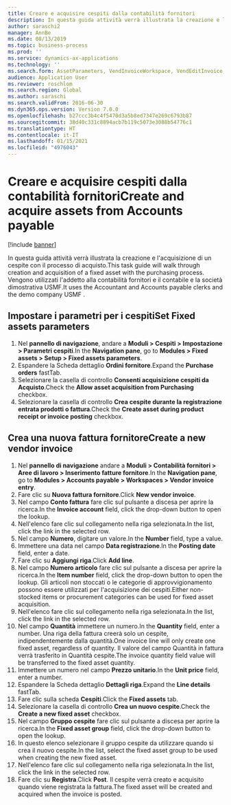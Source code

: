 ```yaml
---
title: Creare e acquisire cespiti dalla contabilità fornitori
description: In questa guida attività verrà illustrata la creazione e l'acquisizione di un cespite con il processo di acquisto.
author: saraschi2
manager: AnnBe
ms.date: 08/13/2019
ms.topic: business-process
ms.prod: ''
ms.service: dynamics-ax-applications
ms.technology: ''
ms.search.form: AssetParameters, VendInvoiceWorkspace, VendEditInvoice, VendTableLookup, InventItemIdLookupSimple, AssetTable
audience: Application User
ms.reviewer: roschlom
ms.search.region: Global
ms.author: saraschi
ms.search.validFrom: 2016-06-30
ms.dyn365.ops.version: Version 7.0.0
ms.openlocfilehash: b27ccc3b4c4f5470d3a5b8ed7347e269c6793b87
ms.sourcegitcommit: 38d40c331c8894acb7b119c5073e3088b54776c1
ms.translationtype: HT
ms.contentlocale: it-IT
ms.lasthandoff: 01/15/2021
ms.locfileid: "4976043"
---
```

# <a name="create-and-acquire-assets-from-accounts-payable"></a><span data-ttu-id="0bc62-103">Creare e acquisire cespiti dalla contabilità fornitori</span><span class="sxs-lookup"><span data-stu-id="0bc62-103">Create and acquire assets from Accounts payable</span></span>

[!include [banner](../../includes/banner.md)]

<span data-ttu-id="0bc62-104">In questa guida attività verrà illustrata la creazione e l'acquisizione di un cespite con il processo di acquisto.</span><span class="sxs-lookup"><span data-stu-id="0bc62-104">This task guide will walk through creation and acquisition of a fixed asset with the purchasing process.</span></span>  <span data-ttu-id="0bc62-105">Vengono utilizzati l'addetto alla contabilità fornitori e il contabile e la società dimostrativa USMF.</span><span class="sxs-lookup"><span data-stu-id="0bc62-105">It uses the Accountant and Accounts payable clerks and the demo company USMF .</span></span>


## <a name="set-fixed-assets-parameters"></a><span data-ttu-id="0bc62-106">Impostare i parametri per i cespiti</span><span class="sxs-lookup"><span data-stu-id="0bc62-106">Set Fixed assets parameters</span></span>
1. <span data-ttu-id="0bc62-107">Nel **pannello di navigazione**, andare a **Moduli > Cespiti > Impostazione > Parametri cespiti**.</span><span class="sxs-lookup"><span data-stu-id="0bc62-107">In the **Navigation pane**, go to **Modules > Fixed assets > Setup > Fixed assets parameters**.</span></span>
2. <span data-ttu-id="0bc62-108">Espandere la Scheda dettaglio **Ordini fornitore**.</span><span class="sxs-lookup"><span data-stu-id="0bc62-108">Expand the **Purchase orders** fastTab.</span></span>
3. <span data-ttu-id="0bc62-109">Selezionare la casella di controllo **Consenti acquisizione cespiti da Acquisto**.</span><span class="sxs-lookup"><span data-stu-id="0bc62-109">Check the **Allow asset acquisition from Purchasing** checkbox.</span></span>
4. <span data-ttu-id="0bc62-110">Selezionare la casella di controllo **Crea cespite durante la registrazione entrata prodotti o fattura**.</span><span class="sxs-lookup"><span data-stu-id="0bc62-110">Check the **Create asset during product receipt or invoice posting** checkbox.</span></span>

## <a name="create-a-new-vendor-invoice"></a><span data-ttu-id="0bc62-111">Crea una nuova fattura fornitore</span><span class="sxs-lookup"><span data-stu-id="0bc62-111">Create a new vendor invoice</span></span>
1. <span data-ttu-id="0bc62-112">Nel **pannello di navigazione** andare a **Moduli > Contabilità fornitori > Aree di lavoro > Inserimento fatture fornitore**.</span><span class="sxs-lookup"><span data-stu-id="0bc62-112">In the **Navigation pane**, go to **Modules > Accounts payable > Workspaces > Vendor invoice entry**.</span></span>
2. <span data-ttu-id="0bc62-113">Fare clic su **Nuova fattura fornitore**.</span><span class="sxs-lookup"><span data-stu-id="0bc62-113">Click **New vendor invoice**.</span></span>
3. <span data-ttu-id="0bc62-114">Nel campo **Conto fattura** fare clic sul pulsante a discesa per aprire la ricerca.</span><span class="sxs-lookup"><span data-stu-id="0bc62-114">In the **Invoice account** field, click the drop-down button to open the lookup.</span></span>
4. <span data-ttu-id="0bc62-115">Nell'elenco fare clic sul collegamento nella riga selezionata.</span><span class="sxs-lookup"><span data-stu-id="0bc62-115">In the list, click the link in the selected row.</span></span>
5. <span data-ttu-id="0bc62-116">Nel campo **Numero**, digitare un valore.</span><span class="sxs-lookup"><span data-stu-id="0bc62-116">In the **Number** field, type a value.</span></span>
6. <span data-ttu-id="0bc62-117">Immettere una data nel campo **Data registrazione**.</span><span class="sxs-lookup"><span data-stu-id="0bc62-117">In the **Posting date** field, enter a date.</span></span>
7. <span data-ttu-id="0bc62-118">Fare clic su **Aggiungi riga**.</span><span class="sxs-lookup"><span data-stu-id="0bc62-118">Click **Add line**.</span></span>
8. <span data-ttu-id="0bc62-119">Nel campo **Numero articolo** fare clic sul pulsante a discesa per aprire la ricerca.</span><span class="sxs-lookup"><span data-stu-id="0bc62-119">In the **Item number** field, click the drop-down button to open the lookup.</span></span> <span data-ttu-id="0bc62-120">Gli articoli non stoccati o le categorie di approvvigionamento possono essere utilizzati per l'acquisizione dei cespiti.</span><span class="sxs-lookup"><span data-stu-id="0bc62-120">Either non-stocked items or procurement categories can be used for fixed asset acquisition.</span></span>  
9. <span data-ttu-id="0bc62-121">Nell'elenco fare clic sul collegamento nella riga selezionata.</span><span class="sxs-lookup"><span data-stu-id="0bc62-121">In the list, click the link in the selected row.</span></span>
10. <span data-ttu-id="0bc62-122">Nel campo **Quantità** immettere un numero.</span><span class="sxs-lookup"><span data-stu-id="0bc62-122">In the **Quantity** field, enter a number.</span></span> <span data-ttu-id="0bc62-123">Una riga della fattura creerà solo un cespite, indipendentemente dalla quantità.</span><span class="sxs-lookup"><span data-stu-id="0bc62-123">One invoice line will only create one fixed asset, regardless of quantity.</span></span> <span data-ttu-id="0bc62-124">Il valore del campo Quantità in fattura verrà trasferito in Quantità cespite.</span><span class="sxs-lookup"><span data-stu-id="0bc62-124">The invoice quantity field value will be transferred to the fixed asset quantity.</span></span>  
11. <span data-ttu-id="0bc62-125">Immettere un numero nel campo **Prezzo unitario**.</span><span class="sxs-lookup"><span data-stu-id="0bc62-125">In the **Unit price** field, enter a number.</span></span>
12. <span data-ttu-id="0bc62-126">Espandere la Scheda dettaglio **Dettagli riga**.</span><span class="sxs-lookup"><span data-stu-id="0bc62-126">Expand the **Line details** fastTab.</span></span>
13. <span data-ttu-id="0bc62-127">Fare clic sulla scheda **Cespiti**.</span><span class="sxs-lookup"><span data-stu-id="0bc62-127">Click the **Fixed assets** tab.</span></span>
14. <span data-ttu-id="0bc62-128">Selezionare la casella di controllo **Crea un nuovo cespite**.</span><span class="sxs-lookup"><span data-stu-id="0bc62-128">Check the **Create a new fixed asset** checkbox.</span></span>
15. <span data-ttu-id="0bc62-129">Nel campo **Gruppo cespite** fare clic sul pulsante a discesa per aprire la ricerca.</span><span class="sxs-lookup"><span data-stu-id="0bc62-129">In the **Fixed asset group** field, click the drop-down button to open the lookup.</span></span>
16. <span data-ttu-id="0bc62-130">In questo elenco selezionare il gruppo cespite da utilizzare quando si crea il nuovo cespite.</span><span class="sxs-lookup"><span data-stu-id="0bc62-130">In the list, select the fixed asset group to be used when creating the new fixed asset.</span></span>
17. <span data-ttu-id="0bc62-131">Nell'elenco fare clic sul collegamento nella riga selezionata.</span><span class="sxs-lookup"><span data-stu-id="0bc62-131">In the list, click the link in the selected row.</span></span>
18. <span data-ttu-id="0bc62-132">Fare clic su **Registra**.</span><span class="sxs-lookup"><span data-stu-id="0bc62-132">Click **Post**.</span></span> <span data-ttu-id="0bc62-133">Il cespite verrà creato e acquisito quando viene registrata la fattura.</span><span class="sxs-lookup"><span data-stu-id="0bc62-133">The fixed asset will be created and acquired when the invoice is posted.</span></span>  


